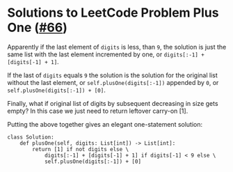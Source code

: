 # Solutions to LeetCode Problem Plus One ([#66](https://leetcode.com/problems/plus-one/))

Apparently if the last element of `digits` is less, than `9`, the solution is just the same list with the last element incremented by one, or `digits[:-1] + [digits[-1] + 1]`.

If the last of `digits` equals `9` the solution is the solution for the original list without the last element, or `self.plusOne(digits[:-1])` appended by `0`, or `self.plusOne(digits[:-1]) + [0]`.

Finally, what if original list of digits by subsequent decreasing in size gets empty? In this case we just need to return leftover carry-on [1].

Putting the above together gives an elegant one-statement solution:
```
class Solution:
    def plusOne(self, digits: List[int]) -> List[int]:
        return [1] if not digits else \
            digits[:-1] + [digits[-1] + 1] if digits[-1] < 9 else \
            self.plusOne(digits[:-1]) + [0]
```